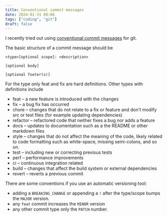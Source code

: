 ```yaml
---
title: Conventional commit messages
date: 2024-01-31 08:06
tags: ["coding", "git"]
draft: false
---
```

I recently tried out using [conventional commit messages](https://www.conventionalcommits.org/) for git.

The basic structure of a commit message should be

```
<type>[optional scope]: <description>

[optional body]

[optional footer(s)]
```

For the type only feat and fix are hard definitions. Other types with definitions include

- feat – a new feature is introduced with the changes
- fix – a bug fix has occurred
- chore – changes that do not relate to a fix or feature and don't modify src or test files (for example updating dependencies)
- refactor – refactored code that neither fixes a bug nor adds a feature
- docs – updates to documentation such as a the README or other markdown files
- style – changes that do not affect the meaning of the code, likely related to code formatting such as white-space, missing semi-colons, and so on.
- test – including new or correcting previous tests
- perf – performance improvements
- ci – continuous integration related
- build – changes that affect the build system or external dependencies
- revert – reverts a previous commit

There are some conventions if you use an automatic versioning tool:

- adding a `BREAKING_CHANGE` or appending a `!` after the type/scope bumps the `MAJOR` version.
- any `feat` commit increases the `MINOR` version
- any other commit type only the `PATCH` number.
